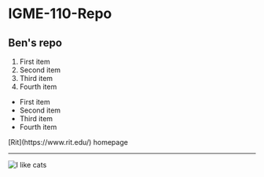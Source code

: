 # IGME-110-Repo
## Ben's repo
<ol>
  <li>First item</li>
  <li>Second item</li>
  <li>Third item</li>
  <li>Fourth item</li>
</ol>
<ul>
  <li>First item</li>
  <li>Second item</li>
  <li>Third item</li>
  <li>Fourth item</li>
</ul>
[Rit](https://www.rit.edu/) homepage

---

![I like cats](https://upload.wikimedia.org/wikipedia/commons/5/56/Tiger.50.jpg)

